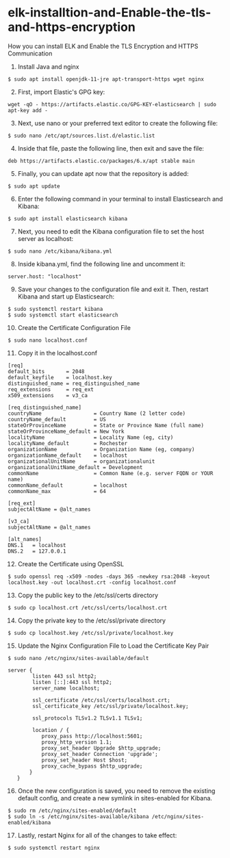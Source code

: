 # elk-installtion-and-Enable-the-tls-and-https-encryption
How you can install ELK and Enable the TLS Encryption and HTTPS Communication

1) Install Java and nginx
```
$ sudo apt install openjdk-11-jre apt-transport-https wget nginx
```
2) First, import Elastic's GPG key:
```
wget -qO - https://artifacts.elastic.co/GPG-KEY-elasticsearch | sudo apt-key add -
```
3) Next, use nano or your preferred text editor to create the following file:
```
$ sudo nano /etc/apt/sources.list.d/elastic.list
```
4) Inside that file, paste the following line, then exit and save the file:
```
deb https://artifacts.elastic.co/packages/6.x/apt stable main
```
5) Finally, you can update apt now that the repository is added:
```
$ sudo apt update
```
6) Enter the following command in your terminal to install Elasticsearch and Kibana:
```
$ sudo apt install elasticsearch kibana
```
7) Next, you need to edit the Kibana configuration file to set the host server as localhost:
```
$ sudo nano /etc/kibana/kibana.yml
```
8) Inside kibana.yml, find the following line and uncomment it:
```
server.host: "localhost"
```
9) Save your changes to the configuration file and exit it. Then, restart Kibana and start up Elasticsearch:
```
$ sudo systemctl restart kibana
$ sudo systemctl start elasticsearch
```
10) Create the Certificate Configuration File
```
$ sudo nano localhost.conf
```
11) Copy it in the localhost.conf

``` 
[req]
default_bits       = 2048
default_keyfile    = localhost.key
distinguished_name = req_distinguished_name
req_extensions     = req_ext
x509_extensions    = v3_ca

[req_distinguished_name]
countryName                 = Country Name (2 letter code)
countryName_default         = US
stateOrProvinceName         = State or Province Name (full name)
stateOrProvinceName_default = New York
localityName                = Locality Name (eg, city)
localityName_default        = Rochester
organizationName            = Organization Name (eg, company)
organizationName_default    = localhost
organizationalUnitName      = organizationalunit
organizationalUnitName_default = Development
commonName                  = Common Name (e.g. server FQDN or YOUR name)
commonName_default          = localhost
commonName_max              = 64

[req_ext]
subjectAltName = @alt_names

[v3_ca]
subjectAltName = @alt_names

[alt_names]
DNS.1   = localhost
DNS.2   = 127.0.0.1
```

12) Create the Certificate using OpenSSL
```
$ sudo openssl req -x509 -nodes -days 365 -newkey rsa:2048 -keyout localhost.key -out localhost.crt -config localhost.conf
```
13) Copy the public key to the /etc/ssl/certs directory
```
$ sudo cp localhost.crt /etc/ssl/certs/localhost.crt
```
14) Copy the private key to the /etc/ssl/private directory
```
$ sudo cp localhost.key /etc/ssl/private/localhost.key
```
15) Update the Nginx Configuration File to Load the Certificate Key Pair
```
$ sudo nano /etc/nginx/sites-available/default
```
```
server {
        listen 443 ssl http2;
        listen [::]:443 ssl http2;
        server_name localhost;

        ssl_certificate /etc/ssl/certs/localhost.crt;
        ssl_certificate_key /etc/ssl/private/localhost.key;

        ssl_protocols TLSv1.2 TLSv1.1 TLSv1;

        location / {
           proxy_pass http://localhost:5601;
           proxy_http_version 1.1;
           proxy_set_header Upgrade $http_upgrade;
           proxy_set_header Connection 'upgrade';
           proxy_set_header Host $host;
           proxy_cache_bypass $http_upgrade;
       }
   }
```
16) Once the new configuration is saved, you need to remove the existing default config, and create a new symlink in sites-enabled for Kibana.
```
$ sudo rm /etc/nginx/sites-enabled/default
$ sudo ln -s /etc/nginx/sites-available/kibana /etc/nginx/sites-enabled/kibana
```
17) Lastly, restart Nginx for all of the changes to take effect:
```
$ sudo systemctl restart nginx
```

